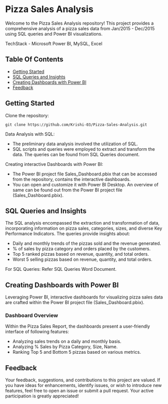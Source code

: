 
# Pizza Sales Analysis
Welcome to the Pizza Sales Analysis repository! This project provides a comprehensive analysis of a pizza sales data from Jan/2015 - Dec/2015 using SQL queries and Power BI visualizations.

TechStack - Microsoft Power BI, MySQL, Excel

## Table Of Contents
* [Getting Started](#Getting-Started)
* [SQL Queries and Insights](#SQL-Queries-and-Insights)
* [Creating Dashboards with Power BI](#Creating-Dashboards-with-Power-BI)
* [Feedback](#Feedback)


## Getting Started
Clone the repository:

`git clone https://github.com/Krishi-03/Pizza-Sales-Analysis.git`

Data Analysis with SQL: 
* The preliminary data analysis involved the utilization of SQL. 
* SQL scripts and queries were employed to extract and transform the data. The queries can be found from SQL Queries document.

Creating interactive Dashboards with Power BI:
* The Power BI project file Sales_Dashboard.pbix that can be accessed from the repository, contains the interactive dashboards.
* You can open and customize it with Power BI Desktop. An overview of same can be found out from the Power BI project file (Sales_Dashboard.pbix).
## SQL Queries and Insights
The SQL analysis encompassed the extraction and transformation of data, incorporating information on pizza sales, categories, sizes, and diverse Key Performance Indicators. The queries provide insights about:
* Daily and monthly trends of the pizzas sold and the revenue generated.
* % of sales by pizza category and orders placed by the customers.
* Top 5 ranked pizzas based on revenue, quantity, and total orders.
* Worst 5 selling pizzas based on revenue, quantity, and total orders.

For SQL Queries: Refer SQL Queries Word Document.
## Creating Dashboards with Power BI

Leveraging Power BI, interactive dashboards for visualizing pizza sales data are crafted within the Power BI project file (Sales_Dashboard.pbix).

### Dashboard Overview
Within the Pizza Sales Report, the dashboards present a user-friendly interface of following features:
* Analyzing sales trends on a daily and monthly basis.
* Analyzing % Sales by Pizza Category, Size, Name.
* Ranking Top 5 and Bottom 5 pizzas based on various metrics.






## Feedback

Your feedback, suggestions, and contributions to this project are valued. If you have ideas for enhancements, identify issues, or wish to introduce new features, feel free to open an issue or submit a pull request. Your active participation is greatly appreciated!
